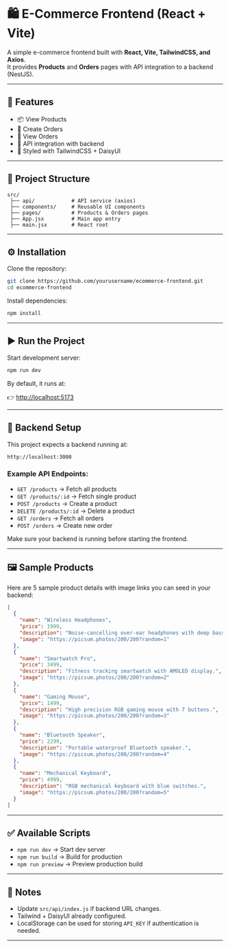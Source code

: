 # 🛍️ E-Commerce Frontend (React + Vite)

A simple e-commerce frontend built with **React, Vite, TailwindCSS, and Axios**.  
It provides **Products** and **Orders** pages with API integration to a backend (NestJS).

---

## 🚀 Features

- 📦 View Products
- 🛒 Create Orders
- 📃 View Orders
- 🔗 API integration with backend
- 🎨 Styled with TailwindCSS + DaisyUI

---

## 📂 Project Structure

```
src/
 ├── api/            # API service (axios)
 ├── components/     # Reusable UI components
 ├── pages/          # Products & Orders pages
 ├── App.jsx         # Main app entry
 ├── main.jsx        # React root
```

---

## ⚙️ Installation

Clone the repository:

```bash
git clone https://github.com/yourusername/ecommerce-frontend.git
cd ecommerce-frontend
```

Install dependencies:

```bash
npm install
```

---

## ▶️ Run the Project

Start development server:

```bash
npm run dev
```

By default, it runs at:

👉 [http://localhost:5173](http://localhost:5173)

---

## 🔌 Backend Setup

This project expects a backend running at:

```
http://localhost:3000
```

### Example API Endpoints:

- `GET /products` → Fetch all products
- `GET /products/:id` → Fetch single product
- `POST /products` → Create a product
- `DELETE /products/:id` → Delete a product
- `GET /orders` → Fetch all orders
- `POST /orders` → Create new order

Make sure your backend is running before starting the frontend.

---

## 🖼️ Sample Products

Here are 5 sample product details with image links you can seed in your backend:

```json
[
  {
    "name": "Wireless Headphones",
    "price": 1999,
    "description": "Noise-cancelling over-ear headphones with deep bass.",
    "image": "https://picsum.photos/200/200?random=1"
  },
  {
    "name": "Smartwatch Pro",
    "price": 3499,
    "description": "Fitness tracking smartwatch with AMOLED display.",
    "image": "https://picsum.photos/200/200?random=2"
  },
  {
    "name": "Gaming Mouse",
    "price": 1499,
    "description": "High precision RGB gaming mouse with 7 buttons.",
    "image": "https://picsum.photos/200/200?random=3"
  },
  {
    "name": "Bluetooth Speaker",
    "price": 2299,
    "description": "Portable waterproof Bluetooth speaker.",
    "image": "https://picsum.photos/200/200?random=4"
  },
  {
    "name": "Mechanical Keyboard",
    "price": 4999,
    "description": "RGB mechanical keyboard with blue switches.",
    "image": "https://picsum.photos/200/200?random=5"
  }
]
```

---

## ✅ Available Scripts

- `npm run dev` → Start dev server
- `npm run build` → Build for production
- `npm run preview` → Preview production build

---

## 📌 Notes

- Update `src/api/index.js` if backend URL changes.
- Tailwind + DaisyUI already configured.
- LocalStorage can be used for storing `API_KEY` if authentication is needed.

---
